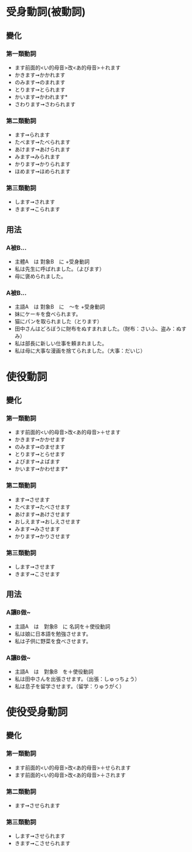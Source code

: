 # 受身動詞(被動詞)

## 變化

### 第一類動詞

- ます前面的<い的母音>改<あ的母音>＋れます
- かきます➞かかれます
- のみます➞のまれます
- とります➞とられます
- かいます➞かわれます*
- さわります➞さわられます

### 第二類動詞

- ます➞られます
- たべます➞たべられます
- あけます➞あけられます
- みます➞みられます
- かります➞かりられます
- ほめます➞ほめられます

### 第三類動詞

- します➞されます
- きます➞こられます

## 用法

### A被B...

- 主體A　は 對象B　に +受身動詞
- 私は先生に呼ばれました。（よびます）
- 母に褒められました。

### A被B...

- 主語A　は 對象B　に　～を +受身動詞
- 妹にケーキを食べられます。
- 猫にパンを取られました（とります）
- 田中さんはどろぼうに財布をぬすまれました。（財布：さいふ、盗み：ぬすみ）
- 私は部長に新しい仕事を頼まれました。
- 私は母に大事な漫画を捨てられました。（大事：だいじ）

# 使役動詞

## 變化

### 第一類動詞

- ます前面的<い的母音>改<あ的母音>＋せます
- かきます➞かかせます
- のみます➞のませます
- とります➞とらせます
- よびます➞よばます
- かいます➞かわせます*

### 第二類動詞

- ます➞させます
- たべます➞たべさせます
- あけます➞あけさせます
- おしえます➞おしえさせます
- みます➞みさせます
- かります➞かりさせます

### 第三類動詞

- します➞させます
- きます➞こさせます

## 用法

### A讓B做~

- 主語A　は　對象B　に 名詞を＋使役動詞
- 私は娘に日本語を勉強させます。
- 私は子供に野菜を食べさせます。

### A讓B做~

- 主語A　は　對象B　を＋使役動詞
- 私は田中さんを出張させます。（出張：しゅっちょう）
- 私は息子を留学させます。（留学：りゅうがく）

# 使役受身動詞

## 變化

### 第一類動詞

- ます前面的<い的母音>改<あ的母音>＋せられます
- ます前面的<い的母音>改<あ的母音>＋されます

### 第二類動詞

- ます➞させられます

### 第三類動詞

- します➞させられます
- きます➞こさせられます

